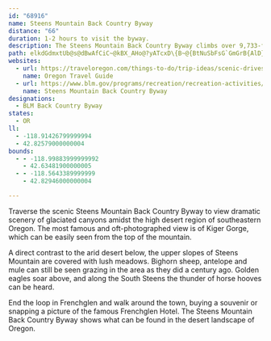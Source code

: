 ```yaml
---
id: "68916"
name: Steens Mountain Back Country Byway
distance: "66"
duration: 1-2 hours to visit the byway.
description: The Steens Mountain Back Country Byway climbs over 9,733-foot-high Steens Mountain, the highest peak in southeastern Oregon.
path: elkdGdmxtUb@s@dBwAfCiC~@kBX_AHo@?yATcxD\{B~@{BtNuSbFsG`GmGrB{AlD}@~RoD~Bq@hNiGrDoAt@Mf@_AJaAEaKsAm@wF]m@Uk@y@UoA?uCnAof@JwAd~@k|GtAiJr@yBx@{Arx@{_Ar@oAj@_Bd\anBxDqJrDiMtJkRTcCA{CIs@e@sA_@e@w@_@cGaBmAkAUm@O_AuA_g@Dy@^eC~Sis@lAeBdCcCl@_AbAsCvHcWrAmCn@m@tBiAvCa@jRaBp@O~A_A|C{D`MkQr@_Bn@eBvD}Lt@wAbGmGfDsC|@a@lEs@^Qh@k@Zm@^eBBuBWyJBgDHkAlEkSvCyKdFiK~FuMd@y@h@e@~AmAb@y@Zy@hCaKh@kERu@lByDbE{GPo@`@iBxBsPxBaL^yCXcNhA{MHcCHcGrF{h@`@iFf@{P@aKdEsc@`@cC`B}E|LqWvDgJbAeEj@gBfDoId@_BXeCHyBIgDk@{J]_D[sAcAaCsA}A_@m@oAaDs@}EsBkPB}YJoFvBaW`@aBtFgJd@g@rDyC^e@vAaDx@wA~@u@pKyEr@w@nAaEZsB`DqSj@wB|AaBtKaGxAyAx@qBxBeRToA\u@pAyAv@c@j@MrBA|@FvK~CjEdArHK~@SlAi@tKqItEsHf@g@fGaJxAwAhAY~@EjJpAhAYbAiAFUBw@Es@e@gBI_AOuDi@oC_@cEGgABe@Nq@vAyCjC}H\Yh@QjAQjI{DnAWbO{AdAYb@_@rA_B|MiX`AmAxAy@~@St@?vEd@|@@~B_@|@GhCXnAKdAmBlAeG|@oG`@mFR]|@u@x@_@|KyAbA_@vJ{F|BkBhAyAlAoCVeAl@wDBoCs@oLc@yBYw@eDaHMm@DyCGqBc@mBgBiGy@kAeEmDISC_@H_@TY|DwCrA{Ab@_AhBaGNwAZqJ`AsHD{AiAsHi@wA}DcGiC_DmFmIwBuEoAeEsA_ICoBV}AXo@j@_@|WgKvCyAnw@ah@hBcAhCg@|PmCnADvAXrY~Gt@^vDtC|GrElAd@v_@hE`A|@~AnCbApAt@j@h@NbBBpJeBr@a@t@YtA@l@LxAn@l@l@vItOHh@G|BGdB]fA_@~GmAvCGd@YdJOn@g@|A_@t@eCvC}B`E}ClJy@rEk@`ASp@DxALr@`ArBXfBA~@I\sCfBi@z@yA~Hw@lCW~AWxGDtCVrDt@~BHz@I~@_BzFI|@XrCxB|KJ|Ag@~Rc@~GHrDi@zPZvLEbAmHvW@t@vBzR@`BQ|@gVfh@eAxCoLzm@[rCc@tGhBp\?xBOxCu@fE}Sd_As@~DUlDc@l\KlSi@zj@D~CbBbSh@fNXlBrCxF^Lr@@rBMTR?b@Sn@A\PrB[rCCr@r@xCh@rAzAdARb@HbBn@rBRrATf@dBx@VXDb@IdAB`@xAxC~@xA|A|FZd@hBv@f@f@PjArAnEbBhBBLSrBwB`LA`BZdATJRKh@aB^e@bB_@lCElCk@hDj@xAj@^@b@f@vE`IV|CLl@XtDZVv@@n@OhCkCbAm@rAY~C_Bt@Al@c@dAaBhBwDzBqHj@qArAqArCmElDoEbBeBhDgCx@_At@qB\g@jASXXHl@c@xDF~CYlDYr@sDrEy@~AsC`KYlD_AlDCd@x@|GLjBMvA_@rAo@xA_AtAmDjE_@XcAXwCZk@h@On@OrBYbBc@fAsAlAQp@c@zIgFhRmBzEk@dGyAhICxF_AxC}@hE{AzKG|@HnALb@d@d@jG|EbMpEvA^fJP`Ez@xCjAd@f@Xp@lArGPh@lMrRjOra@p]`j@l@rAZrA^~BbExa@`DpYx@jCdMdUrCvEpIhQxDbGj@pAhAlA|BpA\f@d@rA|@pA~ChAb@n@z@zB|A~AJl@RdC?nCKn@{BtHq@hD}AxF?fAHb@n@r@x@@fDaAdAMbA@x@VTl@sA~d@ErGH~BlCxWTlCJhMAxFI|@c@zA_DxIcD`IsB`DSj@Ed@@lFR|Cb@hCdBhCfC|Cd@x@b@lArAlFrEbRnC|GXbALhAIvAoBfJcAjCwDvGs@r@wFjE{@jAcFhImA~BwInTeJ|QoArBih@jf@wUxUoBbBaDlBaJzG{NjYMrCX~Bx@xBhLvV~@nD|FpYh@jD|FrbBlAxRj@fG\xB~BpLBn@D`AqEj`@IrBNfCfDfTXvC?pBe@fCcUlg@gInYoNpXS~A\zBp\nm@tApCb@~AC~A[dAqEhCe@~@El@?b@tClc@XdGElA}BdRk@dC_@p@YZgAJ}\aCiSmBiSeCgH}B}Cu@iAKwZy@yP^cE|@{HzDoJlE_ClBaHdBcEtAsCdBiBxAqD~Dk@x@]hCGbBCnNe@hEs@dCoArD_ApAmCrBcCzBs@|ASt@G`AJ~D^~ECpAQfCs@lEk@nBeDdFaAfBY|@I~@Dz@Lj@rGbOl@xBt@`LJfDFxCIxBi@xCcAbCyRlY_@t@M~@BvAh@nGDvAAfAIf@o@rAgB`CoDdGiAdCcPzd@oApC_@f@gAd@cHdAoBt@_NxMyBrCmEnHYx@oBbQcBdJ_@hAaDvEwEhFcCpB_NnHkAd@o@^o@r@e`@fp@g@~AgHp`@kAhGOVsx@i[_~Aam@yYoKia@mNsGgCwCqAgj@gYmCkA_Dy@eJQylAr@}@GuOmEg^uKuk@cRqKaEw_Bap@oBkAy@s@o@eAmAuC}YmkAmBkHiAaCiBmBsBkA}l@wY}BmCy@_BYmA_@eECaBl@w[HcLNsBXiAt@uArBsCd@eBxAgDlEsGpFmMXaADw@IuC_@yAU_@cA{@mDiAk@[q@eAi@mBByDL_Cd@y@xBmBlAiE~BsFNqAOy@Y[y@C
websites:
  - url: https://traveloregon.com/things-to-do/trip-ideas/scenic-drives/steens-loop-tour-route/
    name: Oregon Travel Guide
  - url: https://www.blm.gov/programs/recreation/recreation-activities/oregon-washington/steens-mountain
    name: Steens Mountain Back Country Byway
designations:
  - BLM Back Country Byway
states:
  - OR
ll:
  - -118.91426799999994
  - 42.82579000000004
bounds:
  - - -118.99883999999992
    - 42.63481900000005
  - - -118.5643389999999
    - 42.82946000000004

---
```


Traverse the scenic Steens Mountain Back Country Byway to view dramatic scenery of glaciated canyons amidst the high desert region of southeastern Oregon. The most famous and oft-photographed view is of Kiger Gorge, which can be easily seen from the top of the mountain.

A direct contrast to the arid desert below, the upper slopes of Steens Mountain are covered with lush meadows. Bighorn sheep, antelope and mule can still be seen grazing in the area as they did a century ago. Golden eagles soar above, and along the South Steens the thunder of horse hooves can be heard.

End the loop in Frenchglen and walk around the town, buying a souvenir or snapping a picture of the famous Frenchglen Hotel. The Steens Mountain Back Country Byway shows what can be found in the desert landscape of Oregon. 
